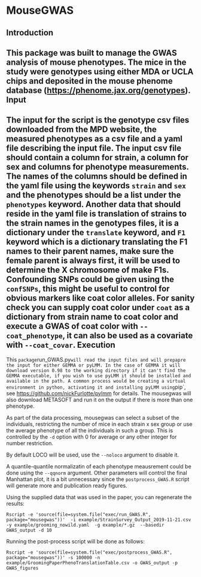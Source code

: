 MouseGWAS
=========

Introduction
------------

This package was built to manage the GWAS analysis of mouse phenotypes. The mice in the study were genotypes using either MDA or UCLA chips and deposited in the mouse phenome database (https://phenome.jax.org/genotypes). 
Input
-----

The input for the script is the genotype csv files downloaded from the MPD website, the measured phenotypes as a csv file and a yaml file describing the input file.
The input csv file should contain a column for strain, a column for sex and columns for phenotype measurements. The names of the columns should be defined in the yaml file using the keywords `strain` and `sex` and the phenotypes should be a list under the `phenotypes` keyword.
Another data that should reside in the yaml file is translation of strains to the strain names in the genotypes files, it is a dictionary under the `translate` keyword, and `F1` keyword which is a dictionary translating the F1 names to their parent names, make sure the female parent is always first, it will be used to determine the X chromosome of make F1s. Confounding SNPs could be given using the `confSNPs`, this might be useful to control for obvious markers like coat color alleles. For sanity check you can supply coat color under `coat` as a dictionary from strain name to coat color and execute a GWAS of coat color with `--coat_phenotype`, it can also be used as a covariate with `--coat_covar`.
Execution
---------
This `package`run_GWAS.py` will read the input files and will prepapre the input for either GEMMA or pyLMM. In the case of GEMMA it will download version 0.98 to the working directory if it can't find the GEMMA executable, if you wish to use pyLMM it should be installed and available in the path. A common process would be creating a virtual environment in python, activating it and installing pyLMM using `pip`, see https://github.com/nickFurlotte/pylmm for details.
The mousegwas will also download METASOFT and run it on the output if there is more than one phenotype.

As part of the data processing, mousegwas can select a subset of the individuals, restricting the number of mice in each strain x sex group or use the average phenotype of all the individuals in such a group. This is controlled by the `-d` option with 0 for average or any other integer for number restriction.

By default LOCO will be used, use the `--noloco` argument to disable it.

A quantile-quantile normalizatin of each phenotype meausrement could be done using the `--qqnorm` argument. 
Other parameters will control the final Manhattan plot, it is a bit unnecessary since the `postprocess_GWAS.R` script will generate more and publication ready figures. 

Using the supplied data that was used in the paper, you can regenerate the results:
```
Rscript -e 'source(file=system.file("exec/run_GWAS.R", package="mousegwas"))'  -i example/StrainSurvey_Output_2019-11-21.csv  -y example/grooming_nowild.yaml  -g example/*.gz  --basedir GWAS_output -d 10
```
Running the post-process script will be done as follows:
```
Rscript -e 'source(file=system.file("exec/postprocess_GWAS.R", package="mousegwas"))' -s 100000 -n example/GroomingPaperPhenoTranslationTable.csv -o GWAS_output -p GWAS_figures
```
